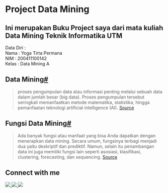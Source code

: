 # Project Data Mining

## Ini merupakan Buku Project saya dari mata kuliah Data Mining Teknik Informatika UTM

<p>
	Data Diri :<br>
	Nama    : Yoga Tirta Permana<br>
	NIM     : 200411100142<br>
	Kelas   : Data Mining A
</p>

<section class="tex2jax_ignore mathjax_ignore" id="apa-sih-data-mining-itu">
<h1><strong>Data Mining</strong><a class="headerlink" href="#" title="Permalink to this headline">#</a></h1>
<blockquote>
<div>
<p>
proses pengumpulan data atau informasi penting melalui sebuah data dalam jumlah besar (big data). Proses pengumpulan tersebut seringkali memanfaatkan metode matematika, statistika, hingga pemanfaatan teknologi artificial intelligence (AI).
<a class="reference external" href="https://inmarketing.id/data-mining-adalah.html">Source</a>
</p>
</div>
</blockquote>
<h1><strong>Fungsi Data Mining</strong><a class="headerlink" href="https://inmarketing.id/data-mining-adalah.html" title="Permalink to this headline">#</a></h1>
<blockquote>
<div>
<p>
Ada banyak fungsi atau manfaat yang bisa Anda dapatkan dengan menerapkan data mining. Secara umum, fungsinya terbagi menjadi dua yaitu deskriptif dan prediktif. Namun, selain itu penambangan data ini juga memiliki fungsi lain seperti asosiasi, klasifikasi, clustering, forecasting, dan sequencing.
<a class="reference external" href="https://inmarketing.id/data-mining-adalah.html">Source</a>
</p>
</div>
</blockquote>

<p>
	<h2>Connect with me</h2>
  <a href="https://twitter.com/yogatirtap_">
    <img src="https://img.shields.io/twitter/follow/yogatirtap_?style=for-the-badge&label=%40yogatirtap_&logo=twitter&logoColor=00AEFF&labelColor=black&color=7fff00">
  </a>
  <a href="https://www.linkedin.com/in/yoga-tirta-6707721b0/">
    <img src="https://img.shields.io/badge/-yoga%20tirta-blue?style=for-the-badge&logo=Linkedin&logoColor=00AEFF&labelColor=black&color=black">
  </a>
  <a href="mailto:yogatirtapermana552@gmail.com">
    <img src="https://img.shields.io/badge/yogatirtapermana552@gmail.com-0078D4?style=for-the-badge&logo=Microsoft-Outlook&logoColor=00AEFF&labelColor=black&color=black">
  </a>
</p>
</section>

```{tableofcontents}

```
